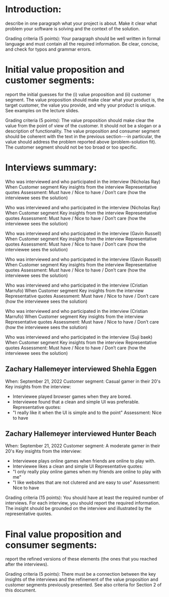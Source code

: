 # Introduction:
describe in one paragraph what your project is about. Make it clear what problem your software is solving and the context of the solution.

Grading criteria (5 points): Your paragraph should be well written in formal language and must contain all the required information. Be clear, concise, and check for typos and grammar errors. 

# Initial value proposition and customer segments: 
report the initial guesses for the (i) value proposition and (ii) customer segment. The value proposition should make clear what your product is, the target customer, the value you provide, and why your product is unique. See examples on the lecture slides.

Grading criteria (5 points): The value proposition should make clear the value from the point of view of the customer. It should not be a slogan or a description of functionality. The value proposition and consumer segment should be coherent with the text in the previous section---in particular, the value should address the problem reported above (problem-solution fit). The customer segment should not be too broad or too specific. 

# Interviews summary:

Who was interviewed and who participated in the interview (Nicholas Ray)
When
Customer segment
Key insights from the interview
Representative quotes
Assessment: Must have / Nice to have / Don’t care (how the interviewee sees the solution)

Who was interviewed and who participated in the interview (Nicholas Ray)
When
Customer segment
Key insights from the interview
Representative quotes
Assessment: Must have / Nice to have / Don’t care (how the interviewee sees the solution)

Who was interviewed and who participated in the interview (Gavin Russell)
When
Customer segment
Key insights from the interview
Representative quotes
Assessment: Must have / Nice to have / Don’t care (how the interviewee sees the solution)

Who was interviewed and who participated in the interview (Gavin Russell)
When
Customer segment
Key insights from the interview
Representative quotes
Assessment: Must have / Nice to have / Don’t care (how the interviewee sees the solution)

Who was interviewed and who participated in the interview (Cristian Marrufo)
When
Customer segment
Key insights from the interview
Representative quotes
Assessment: Must have / Nice to have / Don’t care (how the interviewee sees the solution)

Who was interviewed and who participated in the interview (Cristian Marrufo)
When
Customer segment
Key insights from the interview
Representative quotes
Assessment: Must have / Nice to have / Don’t care (how the interviewee sees the solution)

Who was interviewed and who participated in the interview (Suji baek)
When
Customer segment
Key insights from the interview
Representative quotes
Assessment: Must have / Nice to have / Don’t care (how the interviewee sees the solution)

## Zachary Hallemeyer interviewed Shehla Eggen
When: September 21, 2022
Customer segment: Casual gamer in their 20's 
Key insights from the interview:
- Interviewee played browser games when they are bored.
- Interviewee found that a clean and simple UI was preferable.
Representative quotes: 
- "I really like it when the UI is simple and to the point"
Assessment: Nice to have

## Zachary Hallemeyer interviewed Hunter Beach
When: September 21, 2022
Customer segment: A moderate gamer in their 20's
Key insights from the interview:
- Interviewee plays online games when friends are online to play with.
- Interviewee likes a clean and simple UI
Representative quotes:
- "I only really play online games when my friends are online to play with me"
- "I like websites that are not clutered and are easy to use"
Assessment: Nice to have

Grading criteria (15 points): You should have at least the required number of interviews. For each interview, you should report the required information. The insight should be grounded on the interview and illustrated by the representative quotes. 

# Final value proposition and consumer segments:
report the refined versions of these elements (the ones that you reached after the interviews). 

Grading criteria (5 points): There must be a connection between the key insights of the interviews and the refinement of the value proposition and customer segments previously presented. See also criteria for Section 2 of this document. 
